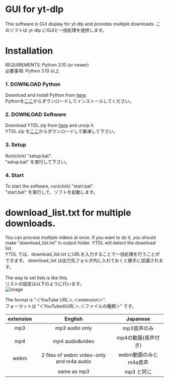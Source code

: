 # GUI for yt-dlp
This software is GUI display for yt-dlp and provides multiple downloads.
このソフトは yt-dlp にGUIと一括処理を提供します。

# Installation
REQUIREMENTS: Python 3.10 (or newer)<br>
必要事項: Python 3.10 以上

### 1. DOWNLOAD Python
Download and install Python from [here](https://www.python.org/downloads/).<br>
Pythonを[ここ](https://www.python.org/downloads/)からダウンロードしてインストールしてください。
<br>

### 2. DOWNLOAD Software
Download YTDL.zip from [here](https://github.com/mutoxu-N/yt-dlp-GUI/releases/tag/1.0) and unzip it.<br>
YTDL.zip を[ここ](https://github.com/mutoxu-N/yt-dlp-GUI/releases/tag/1.0)からダウンロードして解凍して下さい。
<br>

### 3. Setup
Run(click) "setup.bat".<br>
"setup.bat" を実行して下さい。

### 4. Start
To start the software, run(click) "start.bat".<br>
"start.bat" を実行して、ソフトを起動します。


# download_list.txt for multiple downloads.
You can process multiple videos at once. If you want to do it, you should make "download_list.txt" in output folder. YTDL will detect the download list.<br>
YTDL では、download_list.txt にURLを入力することで一括処理を行うことができます。 download_list は出力先フォルダ内に入れておくと勝手に認識されます。<br>
<br>
The way to set lists is like this.<br>
リストの設定は以下のように行います。<br>
![image](https://user-images.githubusercontent.com/55544957/221341313-bc4e9d92-8184-44d4-aa21-6aafcd5cebd3.png)

The format is "＜YouTube URL＞,＜extension＞".<br>
フォーマットは "＜YouTubeのURL＞,＜ファイルの種類＞" です。<br>

|extension|English|Japanese|
|:-:|:-:|:-:|
|mp3|mp3 audio only|mp3音声のみ|
|mp4|mp4 audio&video|mp4の動画(音声付き)|
|webm|2 files of webm video-only and m4a audio|webm動画のみとm4a音声|
| |same as mp3|mp3 と同じ|

